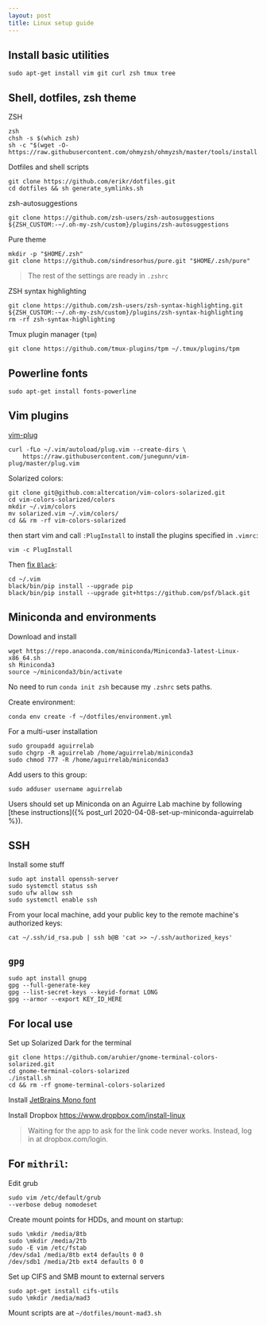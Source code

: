 ```yaml
---
layout: post
title: Linux setup guide
---
```


## Install basic utilities
```
sudo apt-get install vim git curl zsh tmux tree
```

## Shell, dotfiles, zsh theme

ZSH
```
zsh
chsh -s $(which zsh)
sh -c "$(wget -O- https://raw.githubusercontent.com/ohmyzsh/ohmyzsh/master/tools/install.sh)"
```

Dotfiles and shell scripts
```
git clone https://github.com/erikr/dotfiles.git  
cd dotfiles && sh generate_symlinks.sh
```

zsh-autosuggestions
```
git clone https://github.com/zsh-users/zsh-autosuggestions ${ZSH_CUSTOM:-~/.oh-my-zsh/custom}/plugins/zsh-autosuggestions
```

Pure theme
```
mkdir -p "$HOME/.zsh"
git clone https://github.com/sindresorhus/pure.git "$HOME/.zsh/pure"
```
> The rest of the settings are ready in `.zshrc`


ZSH syntax highlighting
```
git clone https://github.com/zsh-users/zsh-syntax-highlighting.git ${ZSH_CUSTOM:-~/.oh-my-zsh/custom}/plugins/zsh-syntax-highlighting
rm -rf zsh-syntax-highlighting
```

Tmux plugin manager (`tpm`)
```
git clone https://github.com/tmux-plugins/tpm ~/.tmux/plugins/tpm
```

## Powerline fonts
```
sudo apt-get install fonts-powerline
```

## Vim plugins

[vim-plug](https://github.com/junegunn/vim-plug/wiki/tutorial)
```
curl -fLo ~/.vim/autoload/plug.vim --create-dirs \
    https://raw.githubusercontent.com/junegunn/vim-plug/master/plug.vim
```

Solarized colors:
```
git clone git@github.com:altercation/vim-colors-solarized.git
cd vim-colors-solarized/colors
mkdir ~/.vim/colors
mv solarized.vim ~/.vim/colors/
cd && rm -rf vim-colors-solarized
```

then start vim and call `:PlugInstall` to install the plugins specified in `.vimrc`:
```
vim -c PlugInstall
```

Then [fix `Black`](https://github.com/psf/black/issues/1379#issuecomment-623731659):
```
cd ~/.vim
black/bin/pip install --upgrade pip
black/bin/pip install --upgrade git+https://github.com/psf/black.git
```

## Miniconda and environments

Download and install
```
wget https://repo.anaconda.com/miniconda/Miniconda3-latest-Linux-x86_64.sh 
sh Miniconda3
source ~/miniconda3/bin/activate
```

No need to run `conda init zsh` because my `.zshrc` sets paths.

Create environment:
```
conda env create -f ~/dotfiles/environment.yml
```

For a multi-user installation
```
sudo groupadd aguirrelab
sudo chgrp -R aguirrelab /home/aguirrelab/miniconda3
sudo chmod 777 -R /home/aguirrelab/miniconda3
```

Add users to this group:
```
sudo adduser username aguirrelab
```

Users should set up Miniconda on an Aguirre Lab machine by following [these instructions]({% post_url 2020-04-08-set-up-miniconda-aguirrelab %}).


## SSH
Install some stuff
```
sudo apt install openssh-server
sudo systemctl status ssh
sudo ufw allow ssh
sudo systemctl enable ssh
```

From your local machine, add your public key to the remote machine's authorized keys:
```
cat ~/.ssh/id_rsa.pub | ssh b@B 'cat >> ~/.ssh/authorized_keys'
```

## `gpg`
```
sudo apt install gnupg
gpg --full-generate-key
gpg --list-secret-keys --keyid-format LONG
gpg --armor --export KEY_ID_HERE
```

## For local use

Set up Solarized Dark for the terminal
```
git clone https://github.com/aruhier/gnome-terminal-colors-solarized.git  
cd gnome-terminal-colors-solarized  
./install.sh  
cd && rm -rf gnome-terminal-colors-solarized
```

Install [JetBrains Mono font](https://www.jetbrains.com/lp/mono/)

Install Dropbox
https://www.dropbox.com/install-linux  
> Waiting for the app to ask for the link code never works. Instead, log in at dropbox.com/login.

## For `mithril`:

Edit grub
```
sudo vim /etc/default/grub
--verbose debug nomodeset
```

Create mount points for HDDs, and mount on startup:
```
sudo \mkdir /media/8tb  
sudo \mkdir /media/2tb  
sudo -E vim /etc/fstab  
/dev/sda1 /media/8tb ext4 defaults 0 0
/dev/sdb1 /media/2tb ext4 defaults 0 0
```

Set up CIFS and SMB mount to external servers
```
sudo apt-get install cifs-utils  
sudo \mkdir /media/mad3  
```
Mount scripts are at `~/dotfiles/mount-mad3.sh`
